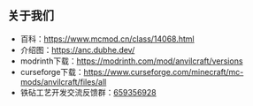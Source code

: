 ## 关于我们

* 百科：https://www.mcmod.cn/class/14068.html
* 介绍图：https://anc.dubhe.dev/
* modrinth下载：https://modrinth.com/mod/anvilcraft/versions
* curseforge下载：https://www.curseforge.com/minecraft/mc-mods/anvilcraft/files/all
* 铁砧工艺开发交流反馈群：[659356928](https://qm.qq.com/q/Y3qDphE1mU)
